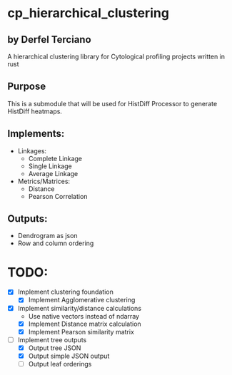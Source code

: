 # cp_hierarchical_clustering

## by Derfel Terciano

A hierarchical clustering library for Cytological profiling projects written in rust

## Purpose

This is a submodule that will be used for HistDiff Processor to generate HistDiff
heatmaps.

## Implements:

- Linkages:
  - Complete Linkage
  - Single Linkage
  - Average Linkage
- Metrics/Matrices:
  - Distance
  - Pearson Correlation

## Outputs:

- Dendrogram as json
- Row and column ordering

# TODO:

- [x] Implement clustering foundation
  - [x] Implement Agglomerative clustering
- [x] Implement similarity/distance calculations
  - Use native vectors instead of ndarray
  - [x] Implement Distance matrix calculation
  - [x] Implement Pearson similarity matrix
- [ ] Implement tree outputs
  - [x] Output tree JSON
  - [x] Output simple JSON output
  - [ ] Output leaf orderings
